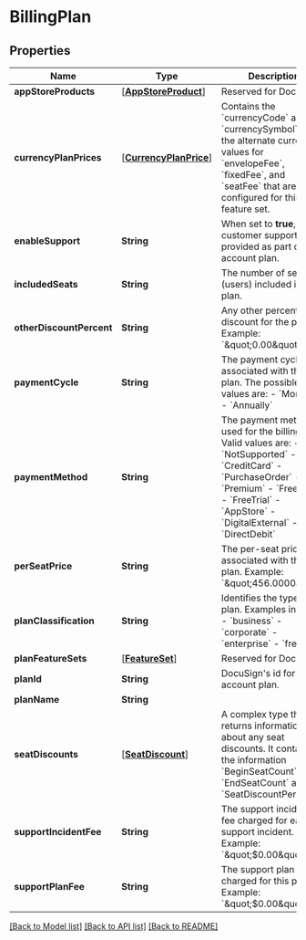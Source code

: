 # BillingPlan

## Properties
Name | Type | Description | Notes
------------ | ------------- | ------------- | -------------
**appStoreProducts** | [[**AppStoreProduct**](AppStoreProduct.md)] | Reserved for DocuSign. | [optional] 
**currencyPlanPrices** | [[**CurrencyPlanPrice**](CurrencyPlanPrice.md)] | Contains the &#x60;currencyCode&#x60; and &#x60;currencySymbol&#x60; for the alternate currency values for &#x60;envelopeFee&#x60;, &#x60;fixedFee&#x60;, and &#x60;seatFee&#x60; that are configured for this plan feature set. | [optional] 
**enableSupport** | **String** | When set to **true**, customer support is provided as part of the account plan. | [optional] 
**includedSeats** | **String** | The number of seats (users) included in the plan. | [optional] 
**otherDiscountPercent** | **String** | Any other percentage discount for the plan.  Example: &#x60;\&quot;0.00\&quot;&#x60; | [optional] 
**paymentCycle** | **String** | The payment cycle associated with the plan. The possible values are:   - &#x60;Monthly&#x60; - &#x60;Annually&#x60;  | [optional] 
**paymentMethod** | **String** | The payment method used for the billing plan. Valid values are:  - &#x60;NotSupported&#x60; - &#x60;CreditCard&#x60; - &#x60;PurchaseOrder&#x60; - &#x60;Premium&#x60; - &#x60;Freemium&#x60; - &#x60;FreeTrial&#x60; - &#x60;AppStore&#x60; - &#x60;DigitalExternal&#x60; - &#x60;DirectDebit&#x60; | [optional] 
**perSeatPrice** | **String** | The per-seat price associated with the plan.  Example: &#x60;\&quot;456.0000\&quot;&#x60; | [optional] 
**planClassification** | **String** | Identifies the type of plan. Examples include:  - &#x60;business&#x60; - &#x60;corporate&#x60; - &#x60;enterprise&#x60;  - &#x60;free&#x60; | [optional] 
**planFeatureSets** | [[**FeatureSet**](FeatureSet.md)] | Reserved for DocuSign. | [optional] 
**planId** | **String** | DocuSign&#39;s id for the account plan. | [optional] 
**planName** | **String** |   | [optional] 
**seatDiscounts** | [[**SeatDiscount**](SeatDiscount.md)] | A complex type that returns information about any seat discounts. It contains the information &#x60;BeginSeatCount&#x60;, &#x60;EndSeatCount&#x60; and &#x60;SeatDiscountPercent&#x60;. | [optional] 
**supportIncidentFee** | **String** | The support incident fee charged for each support incident.  Example: &#x60;\&quot;$0.00\&quot;&#x60; | [optional] 
**supportPlanFee** | **String** | The support plan fee charged for this plan.  Example: &#x60;\&quot;$0.00\&quot;&#x60; | [optional] 

[[Back to Model list]](../README.md#documentation-for-models) [[Back to API list]](../README.md#documentation-for-api-endpoints) [[Back to README]](../README.md)


